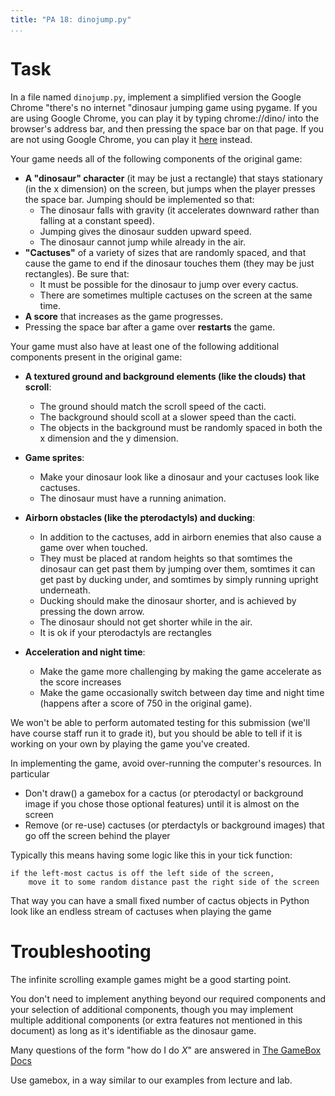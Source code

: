 ```yaml
---
title: "PA 18: dinojump.py"
...
```


# Task

In a file named `dinojump.py`, implement a simplified version the Google Chrome "there's no internet "dinosaur jumping game using pygame. If you are using Google Chrome, you can play it by typing chrome://dino/ into the browser's address bar, and then pressing the space bar on that page. If you are not using Google Chrome, you can play it [here](https://chromedino.com) instead.

Your game needs all of the following components of the original game:

- **A "dinosaur" character** (it may be just a rectangle) that stays stationary (in the x dimension) on the screen, but jumps when the player presses the space bar. Jumping should be implemented so that:
    - The dinosaur falls with gravity (it accelerates downward rather than falling at a constant speed).
    - Jumping gives the dinosaur sudden upward speed.
    - The dinosaur cannot jump while already in the air.
- **"Cactuses"** of a variety of sizes that are randomly spaced, and that cause the game to end if the dinosaur touches them (they may be just rectangles). Be sure that:
    - It must be possible for the dinosaur to jump over every cactus.
    - There are sometimes multiple cactuses on the screen at the same time.
- **A score** that increases as the game progresses.
- Pressing the space bar after a game over **restarts** the game.

Your game must also have at least one of the following additional components present in the original game:

- **A textured ground and background elements (like the clouds) that scroll**:
    - The ground should match the scroll speed of the cacti.
    - The background should scoll at a slower speed than the cacti.
    - The objects in the background must be randomly spaced in both the x dimension and the y dimension.

- **Game sprites**: 
    - Make your dinosaur look like a dinosaur and your cactuses look like cactuses. 
    - The dinosaur must have a running animation.

- **Airborn obstacles (like the pterodactyls) and ducking**: 
    - In addition to the cactuses, add in airborn enemies that also cause a game over when touched. 
    - They must be placed at random heights so that somtimes the dinosaur can get past them by jumping over them, somtimes it can get past by ducking under, and somtimes by simply running upright underneath. 
    - Ducking should make the dinosaur shorter, and is achieved by pressing the down arrow. 
    - The dinosaur should not get shorter while in the air.
    - It is ok if your pterodactyls are rectangles

- **Acceleration and night time**: 
    - Make the game more challenging by making the game accelerate as the score increases 
    - Make the game occasionally switch between day time and night time (happens after a score of 750 in the original game).


We won't be able to perform automated testing for this submission (we'll have course staff run it to grade it), but you should be able to tell if it is working on your own by playing the game you've created.

In implementing the game, avoid over-running the computer's resources.
In particular

-   Don't draw() a gamebox for a cactus (or pterodactyl or background image if you chose those optional features) until it is almost on the screen
-   Remove (or re-use) cactuses (or pterdactyls or background images) that go off the screen behind the player

Typically this means having some logic like this in your tick function:

````
if the left-most cactus is off the left side of the screen,
    move it to some random distance past the right side of the screen
````

That way you can have a small fixed number of cactus objects in Python
look like an endless stream of cactuses when playing the game


# Troubleshooting

The infinite scrolling example games might be a good starting point.

You don't need to implement anything beyond our required components and your selection of additional components, though you may implement multiple additional components (or extra features not mentioned in this document) as long as it's identifiable as the dinosaur game.

Many questions of the form "how do I do *X*" are answered in [The GameBox Docs](gamebox-summary.html)


Use gamebox, in a way similar to our examples from lecture and lab.
